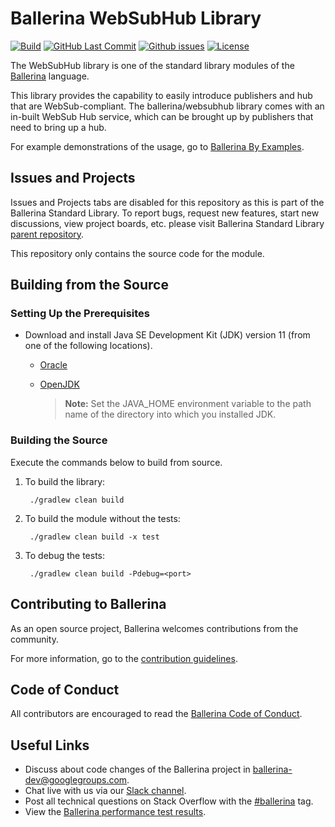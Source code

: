 Ballerina WebSubHub Library
===================

  [![Build](https://github.com/ballerina-platform/module-ballerina-websubhub/workflows/Build/badge.svg)](https://github.com/ballerina-platform/module-ballerina-websubhub/actions?query=workflow%3ABuild)
  [![GitHub Last Commit](https://img.shields.io/github/last-commit/ballerina-platform/module-ballerina-websubhub.svg)](https://github.com/ballerina-platform/module-ballerina-websubhub/commits/main)
  [![Github issues](https://img.shields.io/github/issues/ballerina-platform/ballerina-standard-library/module/websubhub.svg?label=Open%20Issues)](https://github.com/ballerina-platform/ballerina-standard-library/labels/module%2Fwebsubhub)
  [![License](https://img.shields.io/badge/License-Apache%202.0-blue.svg)](https://opensource.org/licenses/Apache-2.0)

The WebSubHub library is one of the standard library modules of the<a target="_blank" href="https://ballerina.io/"> Ballerina</a> language.

This library provides the capability to easily introduce publishers and hub that are WebSub-compliant. The ballerina/websubhub library comes with an in-built WebSub Hub service, which can be brought up by publishers that need to bring up a hub.

For example demonstrations of the usage, go to [Ballerina By Examples](https://ballerina.io/swan-lake/learn/by-example/websub-internal-hub-sample.html).

## Issues and Projects

Issues and Projects tabs are disabled for this repository as this is part of the Ballerina Standard Library. To report bugs, request new features, start new discussions, view project boards, etc. please visit Ballerina Standard Library [parent repository](https://github.com/ballerina-platform/ballerina-standard-library).

This repository only contains the source code for the module.

## Building from the Source

### Setting Up the Prerequisites

* Download and install Java SE Development Kit (JDK) version 11 (from one of the following locations).

   * [Oracle](https://www.oracle.com/java/technologies/javase-jdk11-downloads.html)
   
   * [OpenJDK](https://adoptopenjdk.net/)
   
        > **Note:** Set the JAVA_HOME environment variable to the path name of the directory into which you installed JDK.
     
### Building the Source

Execute the commands below to build from source.

1. To build the library:
        
        ./gradlew clean build

1. To build the module without the tests:

        ./gradlew clean build -x test

1. To debug the tests:

        ./gradlew clean build -Pdebug=<port>

## Contributing to Ballerina

As an open source project, Ballerina welcomes contributions from the community.

For more information, go to the [contribution guidelines](https://github.com/ballerina-platform/ballerina-lang/blob/master/CONTRIBUTING.md).

## Code of Conduct

All contributors are encouraged to read the [Ballerina Code of Conduct](https://ballerina.io/code-of-conduct).

## Useful Links

* Discuss about code changes of the Ballerina project in [ballerina-dev@googlegroups.com](mailto:ballerina-dev@googlegroups.com).
* Chat live with us via our [Slack channel](https://ballerina.io/community/slack/).
* Post all technical questions on Stack Overflow with the [#ballerina](https://stackoverflow.com/questions/tagged/ballerina) tag.
* View the [Ballerina performance test results](performance/benchmarks/summary.md).
